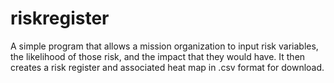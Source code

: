 # riskregister
A simple program that allows a mission organization to input risk variables, the likelihood of those risk, and the impact that they would have. It then creates a risk register and associated heat map in .csv format for download.
